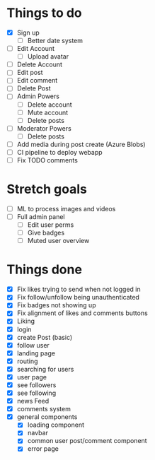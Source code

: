 # Things to do

- [x] Sign up
  - [ ] Better date system
- [ ] Edit Account
  - [ ] Upload avatar
- [ ] Delete Account
- [ ] Edit post
- [ ] Edit comment
- [ ] Delete Post
- [ ] Admin Powers
  - [ ] Delete account
  - [ ] Mute account
  - [ ] Delete posts
- [ ] Moderator Powers
  - [ ] Delete posts
- [ ] Add media during post create (Azure Blobs)
- [ ] CI pipeline to deploy webapp
- [ ] Fix TODO comments

# Stretch goals

- [ ] ML to process images and videos
- [ ] Full admin panel
  - [ ] Edit user perms
  - [ ] Give badges
  - [ ] Muted user overview

# Things done

- [x] Fix likes trying to send when not logged in
- [x] Fix follow/unfollow being unauthenticated
- [x] Fix badges not showing up
- [x] Fix alignment of likes and comments buttons
- [x] Liking
- [x] login
- [x] create Post (basic)
- [x] follow user
- [x] landing page
- [x] routing
- [x] searching for users
- [x] user page
- [x] see followers
- [x] see following
- [x] news Feed
- [x] comments system
- [x] general components
  - [x] loading component
  - [x] navbar
  - [x] common user post/comment component
  - [x] error page
